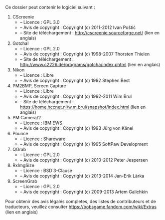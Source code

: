 ﻿Ce dossier peut contenir le logiciel suivant :

1. CScreenie
   - – Licence : GPL 3.0
   - – Avis de copyright : Copyright (c) 2011-2012 Ivan Poštić
   - – Site de téléchargement : http://cscreenie.sourceforge.net/ (lien en anglais)
2. Gotcha!
   - – Licence : GPL 2.0
   - – Avis de copyright : Copyright (c) 1998-2007 Thorsten Thielen
   - – Site de téléchargement : http://www.c2226.de/programs/gotcha/index.phtml (lien en anglais)
3. Nikon
   - – Licence : Libre
   - – Avis de copyright : Copyright (c) 1992 Stephen Best
4. PM2BMP, Screen Capture
   - – Licence : Libre
   - – Avis de copyright : Copyright (c) 1992-2011 Wim Brul
   - – Site de téléchargement : https://home.hccnet.nl/w.m.brul/snapshot/index.html (lien en anglais)
5. PM Camera/2
   - – Licence : IBM EWS
   - – Avis de copyright : Copyright (c) 1993 Jürg von Känel
6. Pounce
   - – Licence : Shareware
   - – Avis de copyright : Copyright (c) 1995 SoftPaw Development
7. QGrab
   - – Licence : GPL 2.0
   - – Avis de copyright : Copyright (c) 2010-2012 Peter Jespersen
8. RxImgSize
   - – Licence : BSD 3-Clause
   - – Avis de copyright : Copyright (c) 2013-2014 Jan-Erik Lärka
9. ScreenGrab
   - – Licence : GPL 2.0
   - – Avis de copyright : Copyright (c) 2009-2013 Artem Galichkin

Pour obtenir des avis légalés completes, des listes de contributeurs et de traducteurs, veuillez consulter https://bobsgame.fandom.com/wiki/Extras (lien en anglais)